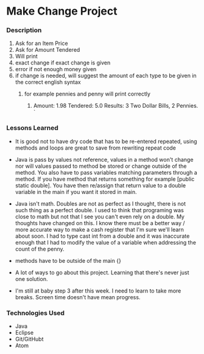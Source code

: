 # Make Change Project

### Description
1. Ask for an Item Price
2. Ask for Amount Tendered
3. Will print
  1. exact change if exact change is given
  2. error if not enough money given
  3. if change is needed, will suggest the amount of each type to be given in the correct english syntax
      1. for example pennies and penny will print correctly

          1. Amount: 1.98 Tendered: 5.0 Results: 3 Two Dollar Bills, 2 Pennies. `



### Lessons Learned

- It is good not to have dry code that has to be re-entered repeated, using methods and loops are great to save from rewriting repeat code

- Java is pass by values not reference, values in a method won't change nor will values passed to method be stored or change outside of the method. You also have to pass variables matching parameters through a method. If you have method that returns something for example [public static double]. You have then re/assign that return value to a double variable in the main if you want it stored in main.

- Java isn't math. Doubles are not as perfect as I thought, there is not such thing as a perfect double. I used to think that programing was close to math but not that I see you can't even rely on a double. My thoughts have changed on this. I know there must be a better way / more accurate way to make a cash register that I'm sure we'll learn about soon. I had to type cast int from a double and it was inaccurate enough that I had to modify the value of a variable when addressing the count of the penny.

- methods have to be outside of the main {}

- A lot of ways to go about this project. Learning that there's never just one solution.

- I'm still at baby step 3 after this week. I need to learn to take more breaks. Screen time doesn't have mean progress.


### Technologies Used

- Java
- Eclipse
- Git/GitHubt
- Atom

